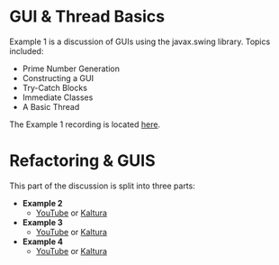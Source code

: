 # GUI & Thread Basics

Example 1 is a discussion of GUIs using the javax.swing library.
Topics included:

  - Prime Number Generation
  - Constructing a GUI
  - Try-Catch Blocks
  - Immediate Classes
  - A Basic Thread

The Example 1 recording is located [here](https://youtu.be/HAhLTNlXL3o).


# Refactoring & GUIS

 This part of the discussion is split into three parts:

  - **Example 2**
    - [YouTube](https://youtu.be/l_3Q6BuK_9A)
    or [Kaltura](https://odumedia.mediaspace.kaltura.com/media/CS+330+-+GUIs+%26+Threads+-+Example+2+-+Refactoring/1_d8kv27w4)
  - **Example 3**
    - [YouTube](https://youtu.be/O34A1Sq-NyQ)
    or [Kaltura](https://odumedia.mediaspace.kaltura.com/media/CS+330+-+GUIs+%26+Threads+-+Example+3+-+Refactoring/1_ya5ek2s3)
  - **Example 4**
    - [YouTube](https://youtu.be/nhrfGDr28EM)
    or [Kaltura](https://odumedia.mediaspace.kaltura.com/media/CS+330+-+GUIs+%26+Threads+-+Example+4+-+Refactoring/1_mx5byhpt)


